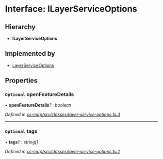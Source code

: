 # Interface: ILayerServiceOptions

## Hierarchy

* **ILayerServiceOptions**

## Implemented by

* [LayerServiceOptions](../classes/_cs_map_src_classes_layer_service_options_.layerserviceoptions.md)

## Properties

### `Optional` openFeatureDetails

• **openFeatureDetails**? : *boolean*

*Defined in [cs-map/src/classes/layer-service-options.ts:3](https://github.com/TNOCS/csnext/blob/ec6e73e4/packages/cs-map/src/classes/layer-service-options.ts#L3)*

___

### `Optional` tags

• **tags**? : *string[]*

*Defined in [cs-map/src/classes/layer-service-options.ts:2](https://github.com/TNOCS/csnext/blob/ec6e73e4/packages/cs-map/src/classes/layer-service-options.ts#L2)*
